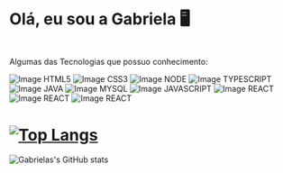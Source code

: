# Olá, eu sou a Gabriela 🖥 
#
Algumas das Tecnologias que possuo conhecimento:

![Image HTML5](https://img.shields.io/badge/HTML5-E34F26?style=for-the-badge&logo=html5&logoColor=white)
![Image CSS3](https://img.shields.io/badge/CSS3-1572B6?style=for-the-badge&logo=css3&logoColor=white)
![Image NODE](https://img.shields.io/badge/Node.js-339933?style=for-the-badge&logo=nodedotjs&logoColor=white)
![Image TYPESCRIPT](https://img.shields.io/badge/TypeScript-007ACC?style=for-the-badge&logo=typescript&logoColor=white)
![Image JAVA](https://img.shields.io/badge/Java-ED8B00?style=for-the-badge&logo=java&logoColor=white)
![Image MYSQL](https://img.shields.io/badge/MySQL-005C84?style=for-the-badge&logo=mysql&logoColor=white)
![Image JAVASCRIPT](https://img.shields.io/badge/JavaScript-323330?style=for-the-badge&logo=javascript&logoColor=F7DF1E)
![Image REACT](https://img.shields.io/badge/React-20232A?style=for-the-badge&logo=react&logoColor=61DAFB)
![Image REACT](https://img.shields.io/badge/.NET-512BD4?style=for-the-badge&logo=dotnet&logoColor=white)
![Image REACT](https://camo.githubusercontent.com/334c79b5e7ca1e024c2eacec003bc57711b6ec5ebaa7f74f5a422ba8b1b5cfb1/68747470733a2f2f696d672e736869656c64732e696f2f62616467652f53514c2543322541305365727665722d6631663166313f7374796c653d666f722d7468652d6261646765266c6f676f3d6d6963726f736f667473716c736572766572266c6f676f436f6c6f723d434332393237)
#


# [![Top Langs](https://github-readme-stats.vercel.app/api/top-langs/?username=GabrielaGonzaga&layout=compact&=trueo&theme=highcontrast)](https://github.com/GabrielaGonzaga/github-readme-stats)

![Gabrielas's GitHub stats](https://github-readme-stats.vercel.app/api?username=GabrielaGonzaga&show_icons=true&theme=highcontrast)

